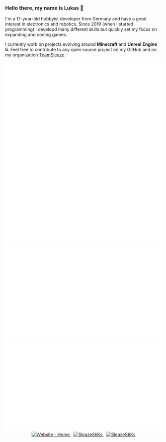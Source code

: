### Hello there, my name is Lukas 👋 

I'm a 17-year-old hobbyist developer from Germany and have a great interest in electronics and robotics.
Since 2019 (when I started programming) I developd many different skills but quickly set my focus on expanding and coding games.

I currently work on projects evolving around **Minecraft** and **Unreal Engine 5**. Feel free to contribute to any open source project on my GitHub and on my organization [TeamSleaze](https://www.github.com/teamsleaze).

<div align="center">
   <img src="https://raw.githubusercontent.com/sleazestiks/sleazestiks/master/generated/overview.svg#gh-dark-mode-only" />
   <img src="https://raw.githubusercontent.com/sleazestiks/sleazestiks/master/generated/languages.svg#gh-dark-mode-only" />
   <img src="https://raw.githubusercontent.com/sleazestiks/sleazestiks/master/generated/overview.svg#gh-light-mode-only" />
   <img src="https://raw.githubusercontent.com/sleazestiks/sleazestiks/master/generated/languages.svg#gh-light-mode-only" />
</div>
<div align="center">
   <a href="https://sleazestiks.github.io/" target="_blank">
      <img src="https://img.shields.io/badge/Website-Home-3fb950?style=for-the-badge" alt="Website - Home">
   </a>
   &nbsp;
   <a href="https://twitter.com/sleazestiks" target="_blank">
      <img src="https://img.shields.io/twitter/follow/sleazestiks?logo=twitter&style=for-the-badge" alt="SleazeStiKs" />
   </a>
   &nbsp;
   <a href="https://ko-fi.com/H2H7CJF48" target="_blank">
      <img src="https://img.shields.io/badge/Support-SleazeStiKs-ad63f8?style=for-the-badge&logo=kofi" alt="SleazeStiKs" />
   </a>
</div>
